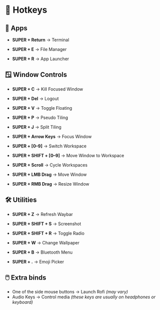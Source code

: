 

# 🔑  **Hotkeys**


## 🔴 **Apps**
- **SUPER + Return** → Terminal  

- **SUPER + E** → File Manager  

- **SUPER + R** → App Launcher  

## 🪟 **Window Controls**
- **SUPER + C** → Kill Focused Window  

- **SUPER + Del** → Logout  

- **SUPER + V** → Toggle Floating  

- **SUPER + P** → Pseudo Tiling  

- **SUPER + J** → Split Tiling  

- **SUPER + Arrow Keys** → Focus Window  

- **SUPER + [0–9]** → Switch Workspace  

- **SUPER + SHIFT + [0–9]** → Move Window to Workspace  

- **SUPER + Scroll** → Cycle Workspaces 

- **SUPER + LMB Drag** → Move Window  

- **SUPER + RMB Drag** → Resize Window  


## 🛠️ **Utilities**
- **SUPER + Z** → Refresh Waybar  

- **SUPER + SHIFT + S** → Screenshot  

- **SUPER + SHIFT + R** → Toggle Radio  

- **SUPER + W** → Change Wallpaper  

- **SUPER + B** → Bluetooth Menu  

- **SUPER + .** → Emoji Picker  



## 🖱️ **Extra binds**
- One of the side mouse buttons → Launch Rofi *(may vary)*  
- Audio Keys → Control media *(these keys are usually on headphones or keyboard)*  


